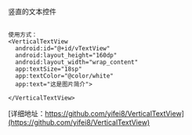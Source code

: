 
竖直的文本控件
```

使用方式：
<VerticalTextView
  android:id="@+id/vTextView"
  android:layout_height="160dp"
  android:layout_width="wrap_content"
  app:textSize="18sp"
  app:textColor="@color/white"
  app:text="这是图片简介">          

</VerticalTextView>

```
[详细地址：https://github.com/yifei8/VerticalTextView](https://github.com/yifei8/VerticalTextView)